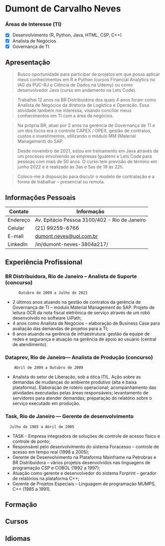 # Dumont de Carvalho Neves
### Áreas de Interesse (TI)
- [X] Desenvolvimento (R, Python, Java, HTML, CSP, C++)
- [X] Analista de Negócios
- [X] Governança de TI

## Apresentação
>Busco oportunidade para participar de projetos em que possa aplicar meus conhecimentos em R e Python (cursos Financial Analytics no IAG da PUC-RJ e Ciência de Dados na Udemy) ou como desenvolvedor Java (curso em andamento na Lets Code).   

>Trabalhei 12 anos na BR Distribuidora dos quais 4 anos foram como Analista de Negócios da diretoria de Logística e Operação. Essa atividade também me interessa, visando conciliar meus conhecimentos em TI com a área de negócios. 

>Na própria BR, atuei por 2 anos na gerência de Governança de TI e um dos focos era o controle CAPEX / OPEX, gestão de contratos, custos e investimentos, utilizando o módulo MM (Material Management) do SAP.

>Desde novembro de 2021, estou em treinamento em Java através de um processo envolvendo as empresas Iguatemi e Lets Code para pessoas com mais de 50 anos.  O curso tem previsão de término em junho 2022 e é realizado às 3as e 5as de 19 às 22h.

>Coloco-me à disposição para discutir o modelo de contratação e a forma de trabalhar – presencial ou remota. 

## Informações Pessoais
Contato | Informação
----------- | ---------
Endereço | Av. Epitácio Pessoa 3100/402 - Rio de Janeiro
Celular | (21) 99259-6766
E-mail | dumont.neves@uol.com.br
LinkedIn | /in/dumont-neves-3804a217/

## Experiência Profissional
### BR Distribuidora, Rio de Janeiro – Analista de Suporte (concurso)
          Outubro de 2009 a Julho de 2021 
* 2 últimos anos atuando na gestão de contratos da gerência de Governança de TI – módulo Material Management do SAP.  Projeto de leitura OCR da nota fiscal eletrônica de serviço através de um robô desenvolvido no software UiPath;
*	4 anos como Analista de Negócios – elaboração de Business Case para avaliação das demandas de projetos para a TI;
*	6 anos atuando na gerência de infraestrutura: gestão da equipe de redes e segurança e atuação na gerência de apoio ao usuário (central de atendimento). 

### Dataprev, Rio de Janeiro— Analista de Produção (concurso)
        Abril de 2009 a Outubro de 2009
*	Analista do setor de Liberação, sob a ótica ITIL.  Ação sobre as demandas de mudanças do ambiente produtivo (alta e baixa plataforma). Elaboração de roteiro operacional; acompanhamento das atividades executadas pelas áreas responsáveis; levantamento de servidores para atender demandas; preparação do relatório sobre o serviço executado em produção.

### Task, Rio de Janeiro — Gerente de desenvolvimento
      Julho de 1985 a Abril de 2005

*	TASK - Empresa integradora de soluções de controle de acesso físico e controle de ponto;
*	Responsável pelo desenvolvimento do sistema Foracesso – controle de acesso em tempo real (1998 a 2005); 
*	Gerente de Desenvolvimento na Plataforma Mainframe na Petrobras e BR Distribuidora – vários projetos desenvolvidos nas linguagens de programação CSP e COBOL (1992 a 1997);
*	Atuação como gerente e desenvolvedor do sistema Forprint – gerador de relatórios na plataforma C++;
*	Gerente de Projetos Especiais – Linguagem de programação MUMPS, C++ (1985 a 1991).

## Formação

## Cursos

## Idiomas

